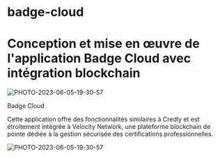 # badge-cloud
<h1>Conception et mise en œuvre de l'application Badge Cloud avec intégration blockchain</h1>

![PHOTO-2023-06-05-19-30-57](https://github.com/droussiaymane/badge-cloud/assets/60798100/3683764e-d3ef-4eb5-b262-42dabb4eadb5)

Badge Cloud

Cette application offre des fonctionnalités similaires à Credly et est étroitement intégrée à Velocity Network, une plateforme blockchain de pointe dédiée à la gestion sécurisée des certifications professionnelles.

![PHOTO-2023-06-05-19-30-57](https://github.com/droussiaymane/badge-cloud/assets/60798100/5e393995-5ed8-4120-ba03-9109a98765d7)


